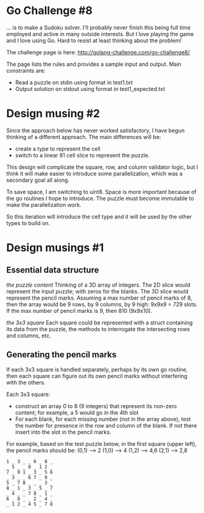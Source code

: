 # Go Challenge #8
... is to make a Sudoku solver. I'll probably never finish this being full time employed and active in many outside interests. But I love playing the game and I love using Go. Hard to resist at least thinking about the problem!

The challenge page is here:
http://golang-challenge.com/go-challenge8/

The page lists the rules and provides a sample input and output. Main constraints are:
- Read a puzzle on stdin using format in test1.txt
- Output solution on stdout using format in test1_expected.txt

# Design musing #2
Since the approach below has never worked satisfactory, I have begun thinking of a different approach. The main differences will be:
- create a type to represent the cell
- switch to a linear 81 cell slice to represent the puzzle.

This design will complicate the square, row, and column validator logic, but I think it will make easier to introduce some parallelization, which was a secondary goal all along.

To save space, I am switching to uint8. Space is more important because of the go routines I hope to introduce. The puzzle must become immutable to make the parallelization work.

So this iteration will introduce the cell type and it will be used by the other types to build on.
# Design musings #1
## Essential data structure
*the puzzle content* Thinking of a 3D array of integers. The 2D slice would represent the input puzzle; with zeros for the blanks. The 3D slice would represent the pencil marks. Assuming a max number of pencil marks of 8, then the array would be 9 rows, by 9 columns, by 9 high: 9x9x9 = 729 slots. If the max number of pencil marks is 9, then 810 (9x9x10).

*the 3x3 square* Each square could be represented with a struct containing its data from the puzzle, the methods to interrogate the intersecting rows and columns, etc.

## Generating the pencil marks
If each 3x3 square is handled separately, perhaps by its own go routine, then each square can figure out its own pencil marks without interfering with the others.

Each 3x3 square:
- construct an array 0 to 8 (9 integers) that represent its non-zero content; for example, a 5 would go in the 4th slot
- For each blank, for each missing number (not in the array above), test the number for presence in the row and column of the blank. If not there insert into the slot in the pencil marks.

For example, based on the test puzzle below, in the first square (upper left), the pencil marks should be:
(0,1) --> 2
(1,0) --> 4
(1,2) --> 4,6
(2,1) --> 2,8

```
1 _ 3 _ _ 6 _ 8 _
_ 5 _ _ 8 _ 1 2 _
7 _ 9 1 _ 3 _ 5 6
_ 3 _ _ 6 7 _ 9 _
5 _ 7 8 _ _ _ 3 _
8 _ 1 _ 3 _ 5 _ 7
_ 4 _ _ 7 8 _ 1 _
6 _ 8 _ _ 2 _ 4 _
_ 1 2 _ 4 5 _ 7 8

```
